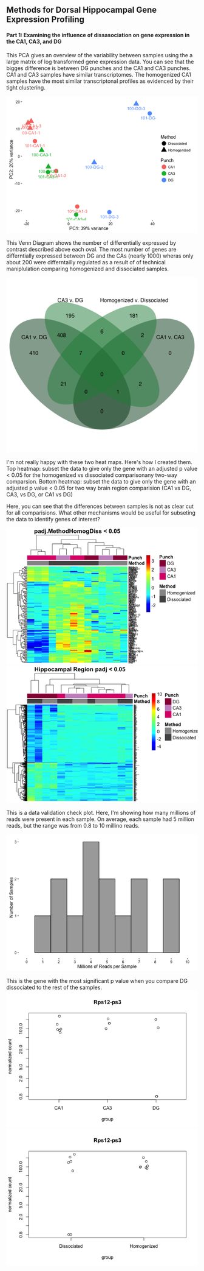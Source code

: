 Methods for Dorsal Hippocampal Gene Expression Profiling
--------------------------------------------------------

#### Part 1: Examining the influence of dissasociation on gene expression in the CA1, CA3, and DG

This PCA gives an overview of the variability between samples using the a large matrix of log transformed gene expression data. You can see that the bigges difference is between DG punches and the CA1 and CA3 punches. CA1 and CA3 samples have similar transcriptomes. The homogenized CA1 samples have the most similar transcriptonal profiles as evidenced by their tight clustering.

![](../figures/allregions_onlyhomodiss/PCA-1.png)

This Venn Diagram shows the number of differentially expressed by contrast described above each oval. The most number of genes are differntially expressed between DG and the CAs (nearly 1000) wheras only about 200 were differntailly regulated as a result of of technical maniplulation comparing homogenized and dissociated samples.

![](../figures/allregions_onlyhomodiss/VennDiagram.png)

I'm not really happy with these two heat maps. Here's how I created them. Top heatmap: subset the data to give only the gene with an adjusted p value \< 0.05 for the homogenized vs dissociated comparisonany two-way comparsion. Bottom heatmap: subset the data to give only the gene with an adjusted p value \< 0.05 for two way brain region comparision (CA1 vs DG, CA3, vs DG, or CA1 vs DG)

Here, you can see that the differences between samples is not as clear cut for all comparisions. What other mechanisms would be useful for subseting the data to identify genes of interest?

![](../figures/allregions_onlyhomodiss/Heatmap100DEgenes-1.png)![](../figures/allregions_onlyhomodiss/Heatmap100DEgenes-2.png)

This is a data validation check plot. Here, I'm showing how many millions of reads were present in each sample. On average, each sample had 5 million reads, but the range was from 0.8 to 10 millino reads.

![](../figures/allregions_onlyhomodiss/readcounts-1.png)

This is the gene with the most significant p value when you compare DG dissociated to the rest of the samples. ![](../figures/allregions_onlyhomodiss/mostsignificantgene-1.png)![](../figures/allregions_onlyhomodiss/mostsignificantgene-2.png)
